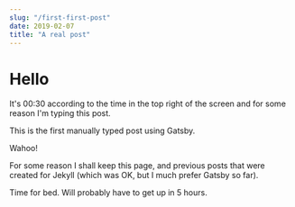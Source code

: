 ```yaml
---
slug: "/first-first-post"
date: 2019-02-07
title: "A real post"
---
```


# Hello
It's 00:30 according to the time in the top right of the screen and for some reason I'm typing this post.

This is the first manually typed post using Gatsby.

Wahoo!

For some reason I shall keep this page, and previous posts that were created for Jekyll (which was OK, but I much prefer Gatsby so far).

Time for bed. Will probably have to get up in 5 hours.